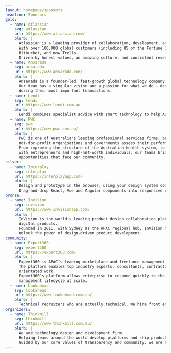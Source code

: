 ```yaml
---
layout: homepage/sponsors
headline: Sponsors
gold:
  - name: Atlassian
    svg: atlassian
    url: https://www.atlassian.com/
    blurb: |
      Atlassian is a leading provider of collaboration, development, and issue tracking software for teams.
      With over 100,000 global customers (including 85 of the Fortune 100), we’re advancing the power of collaboration with products including Jira, Confluence,
      Bitbucket, and now Trello.
      Driven by honest values, an amazing culture, and consistent revenue growth, we’re out to unleash the potential of every team.
  - name: Ansarada
    svg: ansarada
    url: https://www.ansarada.com/
    blurb: |
      Ansarada is a founder-led, fast-growth global technology company on a mission to raise and protect potential.
      Our team has a singular vision and a passion for what we do – design and engineer powerful but simple software that gives our clients complete confidence
      during their most important transactions.
  - name: Lendi
    svg: lendi
    url: https://www.lendi.com.au
    blurb: |
      Lendi combines specialist advice with smart technology to help Australians compare, apply and secure their home loans - all online and in their own time.
  - name: PWC
    svg: pwc
    url: https://www.pwc.com.au/
    blurb: |
      PwC is one of Australia's leading professional services firms, bringing the power of our global network of firms to help Australian businesses,
      not-for-profit organisations and governments assess their performance and improve the way they work.
      From improving the structure of the Australian health system, to performing due diligence on some of Australia's largest deals, and working side-by-side
      with entrepreneurs and high-net-worth individuals, our teams bring a unique combination of knowledge and passion to address the challenges and
      opportunities that face our community.
silver:
  - name: Interplay
    svg: interplay
    url: https://interplayapp.com/
    blurb: |
      Design and prototype in the browser, using your design system code components.
      Drag-and-drop React, Vue and Angular components into responsive prototypes and start user testing immediately.
bronze:
  - name: Invision
    svg: invision
    url: https://www.invisionapp.com/
    blurb: |
      InVision is the world's leading product design collaboration platform empowering teams of all sizes to design, prototype, review, iterate, manage and test
      digital products.
      Founded in 2011, with Sydney as the APAC regional hub, InVision helps millions of users at companies such as Atlassian, Netflix, Xero, Uber and Twitter
      unlock the power of design-driven product development.
community:
  - name: Expert360
    svg: expert360
    url: https://expert360.com/
    blurb: |
      Expert360 is APAC’s leading marketplace and freelance management platform powering the freelance economy.
      The platform enables top industry experts, consultants, contractors to easily connect with APAC’s largest businesses to perform high quality, project
      orientated work.
      Expert360’s platform allows enterprise to respond quickly to the resource demands of the business while streamlining the source-to-pay freelance
      management lifecycle at scale.
  - name: Lookahead
    svg: lookahead
    url: https://www.lookahead.com.au/
    blurb: |
      Technical recruiters who are actually technical. We hire front end, Javascript and Ruby developers.
organizers:
  - name: Thinkmill
    svg: thinkmill
    url: https://www.thinkmill.com.au/
    blurb: |
      We are technology design and development firm.
      Helping teams around the world develop platforms and ship products.
      Guided by our core values of transparency and community, we are a driving force behind major open source projects used by millions globally.
---
```

